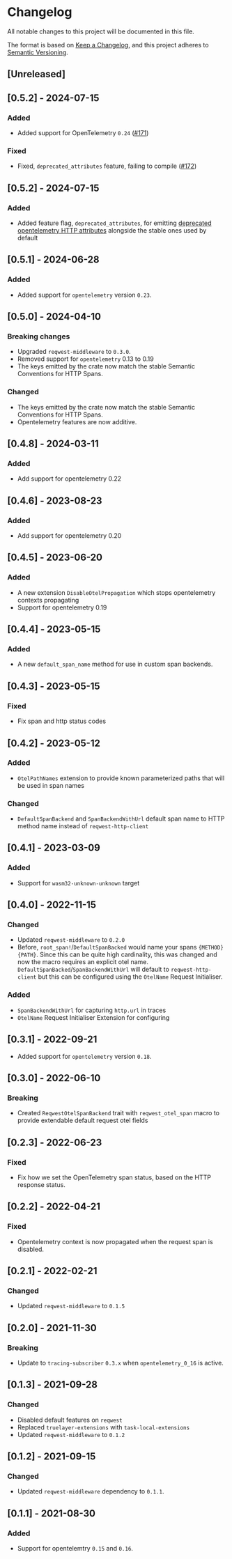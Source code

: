 # Changelog
All notable changes to this project will be documented in this file.

The format is based on [Keep a Changelog](https://keepachangelog.com/en/1.0.0/),
and this project adheres to [Semantic Versioning](https://semver.org/spec/v2.0.0.html).


## [Unreleased]

## [0.5.2] - 2024-07-15

### Added
- Added support for OpenTelemetry `0.24` ([#171](https://github.com/TrueLayer/reqwest-middleware/pull/171))

### Fixed
- Fixed, `deprecated_attributes` feature, failing to compile ([#172](https://github.com/TrueLayer/reqwest-middleware/pull/172))

## [0.5.2] - 2024-07-15

### Added
- Added feature flag, `deprecated_attributes`, for emitting [deprecated opentelemetry HTTP attributes](https://opentelemetry.io/docs/specs/semconv/http/migration-guide/) alongside the stable ones used by default

## [0.5.1] - 2024-06-28

### Added
- Added support for `opentelemetry` version `0.23`.

## [0.5.0] - 2024-04-10

### Breaking changes
- Upgraded `reqwest-middleware` to `0.3.0`.
- Removed support for `opentelemetry` 0.13 to 0.19
- The keys emitted by the crate now match the stable Semantic Conventions for HTTP Spans.

### Changed
- The keys emitted by the crate now match the stable Semantic Conventions for HTTP Spans.
- Opentelemetry features are now additive.

## [0.4.8] - 2024-03-11

### Added
- Add support for opentelemetry 0.22

## [0.4.6] - 2023-08-23

### Added
- Add support for opentelemetry 0.20

## [0.4.5] - 2023-06-20

### Added
- A new extension `DisableOtelPropagation` which stops opentelemetry contexts propagating
- Support for opentelemetry 0.19

## [0.4.4] - 2023-05-15

### Added
- A new `default_span_name` method for use in custom span backends.

## [0.4.3] - 2023-05-15

### Fixed
- Fix span and http status codes

## [0.4.2] - 2023-05-12

### Added
- `OtelPathNames` extension to provide known parameterized paths that will be used in span names

### Changed
- `DefaultSpanBackend` and `SpanBackendWithUrl` default span name to HTTP method name instead of `reqwest-http-client`

## [0.4.1] - 2023-03-09

### Added

- Support for `wasm32-unknown-unknown` target

## [0.4.0] - 2022-11-15

### Changed
- Updated `reqwest-middleware` to `0.2.0`
- Before, `root_span!`/`DefaultSpanBacked` would name your spans `{METHOD} {PATH}`. Since this can be quite
  high cardinality, this was changed and now the macro requires an explicit otel name.
  `DefaultSpanBacked`/`SpanBackendWithUrl` will default to `reqwest-http-client` but this can be configured
  using the `OtelName` Request Initialiser.

### Added
- `SpanBackendWithUrl` for capturing `http.url` in traces
- `OtelName` Request Initialiser Extension for configuring

## [0.3.1] - 2022-09-21
- Added support for `opentelemetry` version `0.18`.

## [0.3.0] - 2022-06-10
### Breaking
- Created `ReqwestOtelSpanBackend` trait with `reqwest_otel_span` macro to provide extendable default request otel fields

## [0.2.3] - 2022-06-23
### Fixed
- Fix how we set the OpenTelemetry span status, based on the HTTP response status.

## [0.2.2] - 2022-04-21
### Fixed
- Opentelemetry context is now propagated when the request span is disabled.

## [0.2.1] - 2022-02-21
### Changed
- Updated `reqwest-middleware` to `0.1.5`

## [0.2.0] - 2021-11-30
### Breaking
- Update to `tracing-subscriber` `0.3.x` when `opentelemetry_0_16` is active.

## [0.1.3] - 2021-09-28
### Changed
- Disabled default features on `reqwest`
- Replaced `truelayer-extensions` with `task-local-extensions`
- Updated `reqwest-middleware` to `0.1.2`

## [0.1.2] - 2021-09-15
### Changed
- Updated `reqwest-middleware` dependency to `0.1.1`.

## [0.1.1] - 2021-08-30
### Added
- Support for opentelemtry `0.15` and `0.16`.
